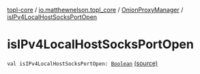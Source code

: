[topl-core](../../index.md) / [io.matthewnelson.topl_core](../index.md) / [OnionProxyManager](index.md) / [isIPv4LocalHostSocksPortOpen](./is-i-pv4-local-host-socks-port-open.md)

# isIPv4LocalHostSocksPortOpen

`val isIPv4LocalHostSocksPortOpen: `[`Boolean`](https://kotlinlang.org/api/latest/jvm/stdlib/kotlin/-boolean/index.html) [(source)](https://github.com/05nelsonm/TorOnionProxyLibrary-Android/blob/master/topl-core/src/main/java/io/matthewnelson/topl_core/OnionProxyManager.kt#L825)